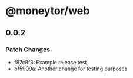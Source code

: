# @moneytor/web

## 0.0.2

### Patch Changes

- f87c8f3: Example release test
- bf5909a: Another change for testing purposes
